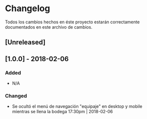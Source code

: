 # Changelog

Todos los cambios hechos en éste proyecto estarán correctamente documentados en este archivo de cambios.

## [Unreleased]

## [1.0.0] - 2018-02-06

### Added
- N/A

### Changed
- Se ocultó el menú de navegación "equipaje" en desktop y mobile mientras se llena la bodega 17:30pm | 2018-02-06

